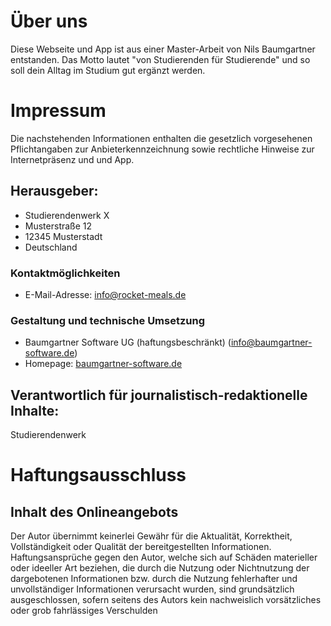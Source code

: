 # Über uns

Diese Webseite und App ist aus einer Master-Arbeit von Nils Baumgartner entstanden. Das Motto lautet "von Studierenden für Studierende" und so soll dein Alltag im Studium gut ergänzt werden.

# Impressum

Die nachstehenden Informationen enthalten die gesetzlich vorgesehenen Pflichtangaben zur Anbieterkennzeichnung sowie rechtliche Hinweise zur Internetpräsenz und und App.

## Herausgeber:
- Studierendenwerk X
- Musterstraße 12
- 12345 Musterstadt
- Deutschland

### Kontaktmöglichkeiten
- E-Mail-Adresse: [info@rocket-meals.de](mailto:info@rocket-meals.de)

### Gestaltung und technische Umsetzung
- Baumgartner Software UG (haftungsbeschränkt) ([info@baumgartner-software.de](mailto:info@baumgartner-software.de))
- Homepage: [baumgartner-software.de](baumgartner-software.de)

## Verantwortlich für journalistisch-redaktionelle Inhalte:
Studierendenwerk

# Haftungsausschluss

## Inhalt des Onlineangebots

Der Autor übernimmt keinerlei Gewähr für die Aktualität, Korrektheit, Vollständigkeit oder Qualität der bereitgestellten Informationen. Haftungsansprüche gegen den Autor, welche sich auf Schäden materieller oder ideeller Art beziehen, die durch die Nutzung oder Nichtnutzung der dargebotenen Informationen bzw. durch die Nutzung fehlerhafter und unvollständiger Informationen verursacht wurden, sind grundsätzlich ausgeschlossen, sofern seitens des Autors kein nachweislich vorsätzliches oder grob fahrlässiges Verschulden
